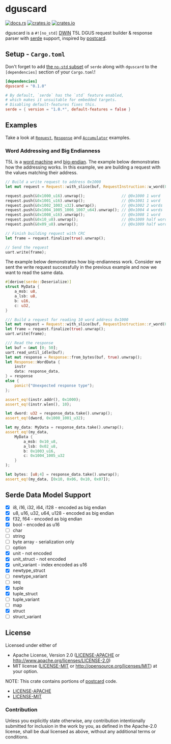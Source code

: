 # dguscard
[![docs.rs](https://docs.rs/dguscard/badge.svg)](https://docs.rs/dguscard)
[![crates.io](https://img.shields.io/crates/d/dguscard.svg)](https://crates.io/crates/dguscard)
[![crates.io](https://img.shields.io/crates/v/dguscard.svg)](https://crates.io/crates/dguscard)

dguscard is a `#![no_std]` [DWIN](https://www.dwin-global.com) T5L DGUS request builder & response parser with [serde](https://serde.rs/) support, inspired by [postcard](https://github.com/jamesmunns/postcard).

## Setup - `Cargo.toml`

Don't forget to add [the `no-std` subset](https://serde.rs/no-std.html) of `serde` along with `dguscard` to the `[dependencies]` section of your `Cargo.toml`!

```toml
[dependencies]
dguscard = "0.1.0"

# By default, `serde` has the `std` feature enabled, 
# which makes it unsuitable for embedded targets.
# Disabling default-features fixes this.
serde = { version = "1.0.*", default-features = false }
```

## Examples

Take a look at [`Request`](https://docs.rs/dguscard/request/struct.Request.html), [`Response`](https://docs.rs/dguscard/response/struct.Response.html) and [`Accumulator`](https://docs.rs/dguscard/response/struct.Accumulator.html) examples.

### Word Addressing and Big Endianness

T5L is a [word machine](https://en.wikipedia.org/wiki/Word_addressing) and [big-endian](https://en.wikipedia.org/wiki/Endianness). The example below demonstrates how the addressing works. In this example, we are building a request with the values matching their address.

```rust
// Build a write request to address 0x1000
let mut request = Request::with_slice(buf, RequestInstruction::w_word(0x1000)).unwrap();

request.push(&0x1000_u16).unwrap();                // @0x1000 1 word
request.push(&0x1001_u16).unwrap();                // @0x1001 1 word
request.push(&0x1002_1003_u32).unwrap();           // @0x1002 2 words
request.push(&0x1004_1005_1006_1007_u64).unwrap(); // @0x1004 4 words
request.push(&0x1008_u16).unwrap();                // @0x1008 1 word
request.push(&0x10_u8).unwrap();                   // @0x1009 half word MSB
request.push(&0x09_u8).unwrap();                   // @0x1009 half word LSB

// Finish building request with CRC
let frame = request.finalize(true).unwrap();

// Send the request
uart.write(frame);
```

The example below demonstrates how big-endianness work. Consider we sent the write request successfully in the previous example and now we want to read the same data.
```rust
#[derive(serde::Deserialize)]
struct MyData {
    a_msb: u8,
    a_lsb: u8,
    b: u16,
    c: u32,
}

/// Build a request for reading 10 word address 0x1000 
let mut request = Request::with_slice(buf, RequestInstruction::r_word(0x1000, 10)).unwrap();
let frame = request.finalize(true).unwrap();
uart.write(frame);

/// Read the response
let buf = &mut [0; 50];
uart.read_until_idle(buf);
let mut response = Response::from_bytes(buf, true).unwrap();
let Response::WordData {
    instr
    data: response_data,
} = response
else {
    panic!("Unexpected response type");
};

assert_eq!(instr.addr(), 0x1000);
assert_eq!(instr.wlen(), 10);

let dword: u32 = response_data.take().unwrap();
assert_eq!(dword, 0x1000_1001_u32);

let my_data: MyData = response_data.take().unwrap();
assert_eq!(my_data, 
    MyData { 
        a_msb: 0x10_u8, 
        a_lsb: 0x02_u8, 
        b: 0x1003_u16, 
        c: 0x1004_1005_u32 
    }
);

let bytes: [u8;4] = response_data.take().unwrap();
assert_eq!(my_data, [0x10, 0x06, 0x10, 0x07]);
```

## Serde Data Model Support

- [X] i8, i16, i32, i64, i128 - encoded as big endian
- [X] u8, u16, u32, u64, u128 - encoded as big endian
- [X] f32, f64 - encoded as big endian
- [X] bool - encoded as u16
- [ ] char
- [ ] string
- [ ] byte array - serialization only
- [ ] option
- [X] unit - not encoded
- [X] unit_struct - not encoded
- [x] unit_variant - index encoded as u16
- [X] newtype_struct
- [ ] newtype_variant
- [ ] seq
- [X] tuple
- [X] tuple_struct
- [ ] tuple_variant
- [ ] map
- [X] struct
- [ ] struct_variant

## License

Licensed under either of
- Apache License, Version 2.0 ([LICENSE-APACHE](LICENSE-APACHE) or
  <http://www.apache.org/licenses/LICENSE-2.0>)
- MIT license ([LICENSE-MIT](LICENSE-MIT) or <http://opensource.org/licenses/MIT>)
at your option.

NOTE: This crate contains portions of [postcard](https://github.com/jamesmunns/postcard) code.
- [LICENSE-APACHE](postcard/LICENSE-APACHE) 
- [LICENSE-MIT](postcard/LICENSE-MIT)

### Contribution

Unless you explicitly state otherwise, any contribution intentionally submitted
for inclusion in the work by you, as defined in the Apache-2.0 license, shall be
dual licensed as above, without any additional terms or conditions.
